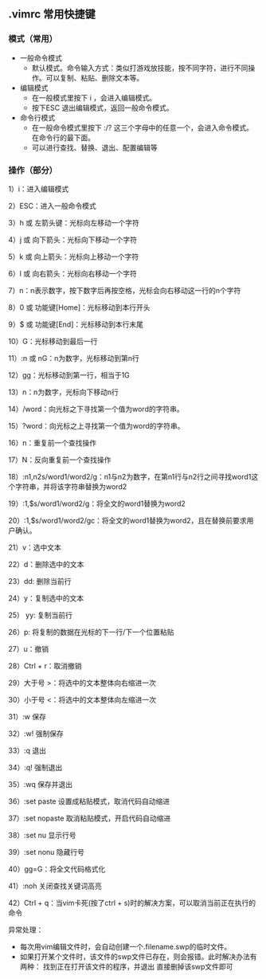 ## .vimrc 常用快捷键
### 模式（常用）

- 一般命令模式
  - 默认模式。命令输入方式：类似打游戏放技能，按不同字符，进行不同操作。可以复制、粘贴、删除文本等。
- 编辑模式
  - 在一般模式里按下 i ，会进入编辑模式。
  - 按下ESC 退出编辑模式，返回一般命令模式。
- 命令行模式
  - 在一般命令模式里按下 :/? 这三个字母中的任意一个，会进入命令模式。在命令行的最下面。
  - 可以进行查找、替换、退出、配置编辑等

### 操作（部分）
1）i：进入编辑模式

2）ESC：进入一般命令模式

3）h 或 左箭头键：光标向左移动一个字符

4）j 或 向下箭头：光标向下移动一个字符

5）k 或 向上箭头：光标向上移动一个字符

6）l 或 向右箭头：光标向右移动一个字符

7）n<Space>：n表示数字，按下数字后再按空格，光标会向右移动这一行的n个字符

8）0 或 功能键[Home]：光标移动到本行开头

9）$ 或 功能键[End]：光标移动到本行末尾

10）G：光标移动到最后一行

11）:n 或 nG：n为数字，光标移动到第n行

12）gg：光标移动到第一行，相当于1G

13）n<Enter>：n为数字，光标向下移动n行

14）/word：向光标之下寻找第一个值为word的字符串。

15）?word：向光标之上寻找第一个值为word的字符串。

16）n：重复前一个查找操作

17）N：反向重复前一个查找操作

18）:n1,n2s/word1/word2/g：n1与n2为数字，在第n1行与n2行之间寻找word1这个字符串，并将该字符串替换为word2

19）:1,$s/word1/word2/g：将全文的word1替换为word2

20）:1,$s/word1/word2/gc：将全文的word1替换为word2，且在替换前要求用户确认。

21）v：选中文本

22）d：删除选中的文本

23）dd: 删除当前行

24）y：复制选中的文本

25） yy: 复制当前行

26）p: 将复制的数据在光标的下一行/下一个位置粘贴

27）u：撤销

28）Ctrl + r：取消撤销

29）大于号 >：将选中的文本整体向右缩进一次

30）小于号 <：将选中的文本整体向左缩进一次

31）:w 保存

32）:w! 强制保存

33）:q 退出

34）:q! 强制退出

35）:wq 保存并退出

36）:set paste 设置成粘贴模式，取消代码自动缩进

37）:set nopaste 取消粘贴模式，开启代码自动缩进

38）:set nu 显示行号

39）:set nonu 隐藏行号

40）gg=G：将全文代码格式化

41）:noh 关闭查找关键词高亮

42）Ctrl + q：当vim卡死(按了ctrl + s)时的解决方案，可以取消当前正在执行的命令

异常处理：

- 每次用vim编辑文件时，会自动创建一个.filename.swp的临时文件。
- 如果打开某个文件时，该文件的swp文件已存在，则会报错。此时解决办法有两种：
      	找到正在打开该文件的程序，并退出
  	直接删掉该swp文件即可

